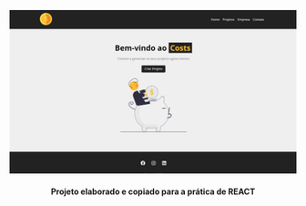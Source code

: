 <p align="center">
  <img src="./projetoImg.png"/>
</p>
<h4 align="center">Projeto elaborado e copiado para a prática de REACT</h4>